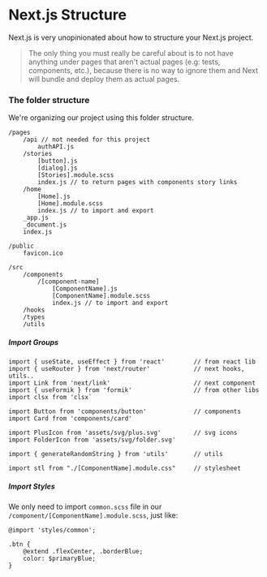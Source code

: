 # Next.js Structure

Next.js is very unopinionated about how to structure your Next.js project.

> The only thing you must really be careful about is to not have anything under pages that aren't actual pages (e.g: tests, components, etc.), because there is no way to ignore them and Next will bundle and deploy them as actual pages.

### The folder structure

We're organizing our project using this folder structure.

```
/pages
    /api // not needed for this project
        authAPI.js
    /stories
        [button].js
        [dialog].js
        [Stories].module.scss
        index.js // to return pages with components story links
    /home
        [Home].js
        [Home].module.scss
        index.js // to import and export
    _app.js
    _document.js
    index.js
```

```
/public
    favicon.ico
```

```
/src
    /components
        /[component-name]
            [ComponentName].js
            [ComponentName].module.scss
            index.js // to import and export
    /hooks
    /types
    /utils
```

##### Import Groups

```
import { useState, useEffect } from 'react'        // from react lib
import { useRouter } from 'next/router'            // next hooks, utils..
import Link from 'next/link'                       // next component
import { useFormik } from 'formik'                 // from other libs
import clsx from 'clsx`

import Button from 'components/button'             // components
import Card from 'components/card'

import PlusIcon from 'assets/svg/plus.svg'         // svg icons
import FolderIcon from 'assets/svg/folder.svg'

import { generateRandomString } from 'utils'       // utils

import stl from "./[ComponentName].module.css"     // stylesheet
```

##### Import Styles

We only need to import `common.scss` file in our `/component/[ComponentName].module.scss`, just like:

```
@import 'styles/common';

.btn {
    @extend .flexCenter, .borderBlue;
    color: $primaryBlue;
}
```
